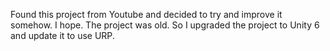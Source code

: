 Found this project from Youtube and decided to try and improve it somehow. I hope.
The project was old. So I upgraded the project to Unity 6 and update it to use URP. 

